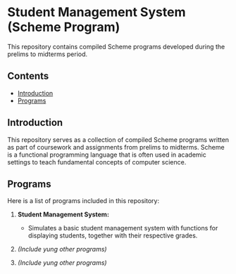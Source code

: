 # Student Management System (Scheme Program)

This repository contains compiled Scheme programs developed during the prelims to midterms period.

## Contents

- [Introduction](#introduction)
- [Programs](#programs)

## Introduction

This repository serves as a collection of compiled Scheme programs written as part of coursework and assignments from prelims to midterms. Scheme is a functional programming language that is often used in academic settings to teach fundamental concepts of computer science.

## Programs

Here is a list of programs included in this repository:

1. **Student Management System:**
   - Simulates a basic student management system with functions for displaying students, together with their respective grades.

2. *(Include yung other programs)*

3. *(Include yung other programs)*


